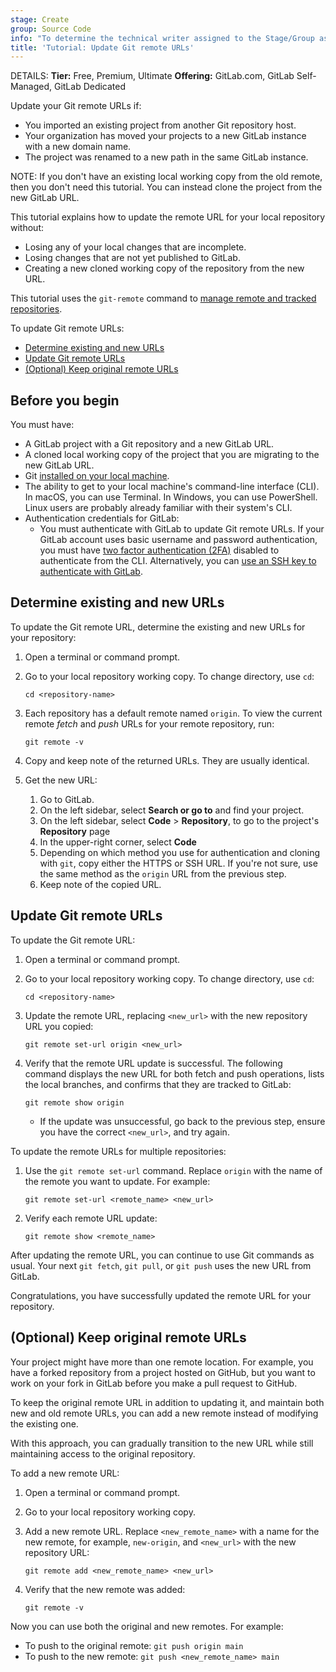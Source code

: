 ```yaml
---
stage: Create
group: Source Code
info: "To determine the technical writer assigned to the Stage/Group associated with this page, see https://handbook.gitlab.com/handbook/product/ux/technical-writing/#assignments"
title: 'Tutorial: Update Git remote URLs'
---
```


DETAILS:
**Tier:** Free, Premium, Ultimate
**Offering:** GitLab.com, GitLab Self-Managed, GitLab Dedicated

Update your Git remote URLs if:

- You imported an existing project from another Git repository host.
- Your organization has moved your projects to a new GitLab instance with a new domain name.
- The project was renamed to a new path in the same GitLab instance.

NOTE:
If you don't have an existing local working copy from the old remote, then you don't need this tutorial.
You can instead clone the project from the new GitLab URL.

This tutorial explains how to update the remote URL for your local repository without:

- Losing any of your local changes that are incomplete.
- Losing changes that are not yet published to GitLab.
- Creating a new cloned working copy of the repository from the new URL.

This tutorial uses the `git-remote` command to
[manage remote and tracked repositories](https://git-scm.com/docs/git-remote).

To update Git remote URLs:

- [Determine existing and new URLs](#determine-existing-and-new-urls)
- [Update Git remote URLs](#update-git-remote-urls)
- [(Optional) Keep original remote URLs](#optional-keep-original-remote-urls)

## Before you begin

You must have:

- A GitLab project with a Git repository and a new GitLab URL.
- A cloned local working copy of the project that you are migrating to the new GitLab URL.
- Git [installed on your local machine](../../topics/git/how_to_install_git/_index.md).
- The ability to get to your local machine's command-line interface (CLI). In macOS,
  you can use Terminal. In Windows, you can use PowerShell. Linux users are probably
  already familiar with their system's CLI.
- Authentication credentials for GitLab:
  - You must authenticate with GitLab to update Git remote URLs. If your GitLab account uses
  basic username and password authentication, you must have [two factor authentication (2FA)](../../user/profile/account/two_factor_authentication.md)
  disabled to authenticate from the CLI. Alternatively, you can [use an SSH key to authenticate with GitLab](../../user/ssh.md).

## Determine existing and new URLs

To update the Git remote URL, determine the existing and new URLs for your repository:

1. Open a terminal or command prompt.

1. Go to your local repository working copy. To change directory, use `cd`:

   ```shell
   cd <repository-name>
   ```

1. Each repository has a default remote named `origin`. To view the current remote _fetch_ and _push_ URLs
for your remote repository, run:

   ```shell
   git remote -v
   ```

1. Copy and keep note of the returned URLs. They are usually identical.

1. Get the new URL:
   1. Go to GitLab.
   1. On the left sidebar, select **Search or go to** and find your project.
   1. On the left sidebar, select **Code** > **Repository**, to go to the project's **Repository** page
   1. In the upper-right corner, select **Code**
   1. Depending on which method you use for authentication and cloning with `git`,
   copy either the HTTPS or SSH URL. If you're not sure, use the same method as the `origin` URL from the previous step.
   1. Keep note of the copied URL.

## Update Git remote URLs

To update the Git remote URL:

1. Open a terminal or command prompt.

1. Go to your local repository working copy. To change directory, use `cd`:

   ```shell
   cd <repository-name>
   ```

1. Update the remote URL, replacing `<new_url>` with the new repository URL you copied:

   ```shell
   git remote set-url origin <new_url>
   ```

1. Verify that the remote URL update is successful.
The following command displays the new URL for both fetch and push operations,
lists the local branches, and confirms that they are tracked to GitLab:

   ```shell
   git remote show origin
   ```

   - If the update was unsuccessful, go back to the previous step, ensure you
   have the correct `<new_url>`, and try again.

To update the remote URLs for multiple repositories:

1. Use the `git remote set-url` command. Replace `origin` with the name of the
remote you want to update. For example:

   ```shell
   git remote set-url <remote_name> <new_url>
   ```

1. Verify each remote URL update:

   ```shell
   git remote show <remote_name>
   ```

After updating the remote URL, you can continue to use Git commands as usual.
Your next `git fetch`, `git pull`, or `git push` uses the new URL from GitLab.

Congratulations, you have successfully updated the remote URL for your repository.

## (Optional) Keep original remote URLs

Your project might have more than one remote location.
For example, you have a forked repository from a project hosted on GitHub,
but you want to work on your fork in GitLab before you make a pull request to GitHub.

To keep the original remote URL in addition to updating it, and maintain both new and old
remote URLs, you can add a new remote instead of modifying the existing one.

With this approach, you can gradually transition to the new URL while still maintaining
access to the original repository.

To add a new remote URL:

1. Open a terminal or command prompt.

1. Go to your local repository working copy.

1. Add a new remote URL. Replace `<new_remote_name>` with a name for the new remote,
for example, `new-origin`, and `<new_url>` with the new repository URL:

   ```shell
   git remote add <new_remote_name> <new_url>
   ```

1. Verify that the new remote was added:

   ```shell
   git remote -v
   ```

Now you can use both the original and new remotes. For example:

- To push to the original remote: `git push origin main`
- To push to the new remote: `git push <new_remote_name> main`

